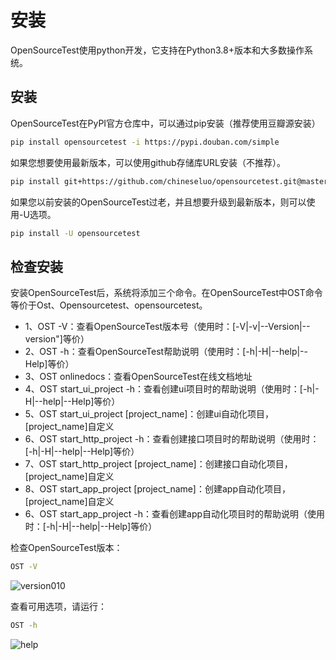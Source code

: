 # 安装

OpenSourceTest使用python开发，它支持在Python3.8+版本和大多数操作系统。

## 安装

OpenSourceTest在PyPI官方仓库中，可以通过pip安装（推荐使用豆瓣源安装）

~~~bash
pip install opensourcetest -i https://pypi.douban.com/simple
~~~

如果您想要使用最新版本，可以使用github存储库URL安装（不推荐）。

~~~bash
pip install git+https://github.com/chineseluo/opensourcetest.git@master
~~~

如果您以前安装的OpenSourceTest过老，并且想要升级到最新版本，则可以使用-U选项。

~~~bash
pip install -U opensourcetest
~~~

## 检查安装

安装OpenSourceTest后，系统将添加三个命令。在OpenSourceTest中OST命令等价于Ost、Opensourcetest、opensourcetest。

- 1、OST -V：查看OpenSourceTest版本号（使用时：[-V|-v|--Version|--version"]等价）
- 2、OST -h：查看OpenSourceTest帮助说明（使用时：[-h|-H|--help|--Help]等价）
- 3、OST onlinedocs：查看OpenSourceTest在线文档地址
- 4、OST start_ui_project -h：查看创建ui项目时的帮助说明（使用时：[-h|-H|--help|--Help]等价）
- 5、OST start_ui_project [project_name]：创建ui自动化项目，[project_name]自定义
- 6、OST start_http_project -h：查看创建接口项目时的帮助说明（使用时：[-h|-H|--help|--Help]等价）
- 7、OST start_http_project [project_name]：创建接口自动化项目，[project_name]自定义
- 8、OST start_app_project [project_name]：创建app自动化项目，[project_name]自定义
- 6、OST start_app_project -h：查看创建app自动化项目时的帮助说明（使用时：[-h|-H|--help|--Help]等价）

检查OpenSourceTest版本：

~~~bash
OST -V
~~~

![version010](./images/installation/version010.png)

查看可用选项，请运行：

~~~bash
OST -h
~~~

![help](./images/installation/help.jpg)

